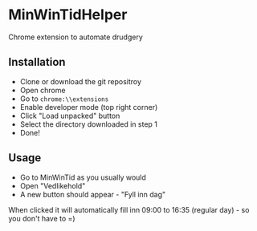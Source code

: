 # MinWinTidHelper
Chrome extension to automate drudgery

## Installation
* Clone or download the git repositroy
* Open chrome
* Go to ```chrome:\\extensions```
* Enable developer mode (top right corner)
* Click "Load unpacked" button
* Select the directory downloaded in step 1
* Done!

## Usage
 * Go to MinWinTid as you usually would
 * Open "Vedlikehold"
 * A new button should appear - "Fyll inn dag" 
 
 When clicked it will automatically fill inn 09:00 to 16:35 (regular day) - so you don't have to =)
